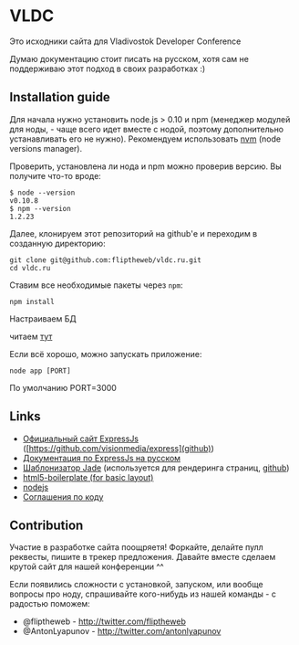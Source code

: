 # VLDC
Это исходники сайта для Vladivostok Developer Conference

Думаю документацию стоит писать на русском, хотя сам не поддерживаю этот подход в своих разработках :)

## Installation guide


Для начала нужно установить node.js > 0.10 и npm (менеджер модулей для ноды, - чаще всего идет вместе с нодой, поэтому дополнительно устанавливать его не нужно).
Рекомендуем использовать [nvm](https://github.com/creationix/nvm) (node versions manager).

Проверить, установлена ли нода и npm можно проверив версию. Вы получите что-то вроде:

    $ node --version
    v0.10.8
    $ npm --version
    1.2.23

Далее, клонируем этот репозиторий на github'е и переходим в созданную директорию:

    git clone git@github.com:fliptheweb/vldc.ru.git
    cd vldc.ru

Ставим все необходимые пакеты через `npm`:

`npm install`

Настраиваем БД

читаем [тут](docs/db.md)


Если всё хорошо, можно запускать приложение: 

`node app [PORT]`

По умолчанию PORT=3000

## Links

- [Официальный сайт ExpressJs](http://expressjs.com/) ([https://github.com/visionmedia/express](github))
- [Документация по ExpressJs на русском](http://express-js.ru/)
- [Шаблонизатор Jade](http://jade-lang.com/) (используется для рендеринга страниц, [github](https://github.com/visionmedia/jade))
- [html5-boilerplate (for basic layout)](html5-boilerplate)
- [nodejs](https://github.com/joyent/node)
- [Соглашения по коду](http://nodeguide.com/style.html)


## Contribution
Участие в разработке сайта поощряетя! Форкайте, делайте пулл реквесты, пишите в трекер предложения. Давайте вместе сделаем крутой сайт для нашей конференции ^^

Если появились сложности с установкой, запуском, или вообще вопросы про ноду, спрашивайте кого-нибудь из нашей команды - с радостью поможем:

* @fliptheweb - http://twitter.com/fliptheweb
* @AntonLyapunov - http://twitter.com/antonlyapunov
